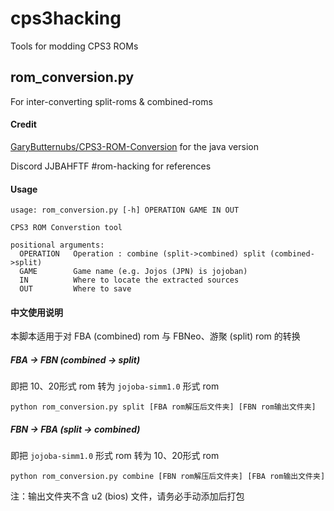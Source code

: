 # cps3hacking
Tools for modding CPS3 ROMs

## rom_conversion.py
For inter-converting split-roms & combined-roms
#### Credit
[GaryButternubs/CPS3-ROM-Conversion](https://github.com/GaryButternubs/CPS3-ROM-Conversion "GaryButternubs/CPS3-ROM-Conversion") for the java version

Discord JJBAHFTF #rom-hacking for references

#### Usage
    usage: rom_conversion.py [-h] OPERATION GAME IN OUT
    
    CPS3 ROM Converstion tool
    
    positional arguments:
      OPERATION   Operation : combine (split->combined) split (combined->split)
      GAME        Game name (e.g. Jojos (JPN) is jojoban)
      IN          Where to locate the extracted sources
      OUT         Where to save

#### 中文使用说明
本脚本适用于对 FBA (combined) rom 与 FBNeo、游聚 (split) rom 的转换

##### FBA -> FBN (combined -> split)
  即把 10、20形式 rom 转为 `jojoba-simm1.0` 形式 rom

    python rom_conversion.py split [FBA rom解压后文件夹] [FBN rom输出文件夹]

##### FBN -> FBA (split -> combined)
  即把  `jojoba-simm1.0` 形式 rom 转为 10、20形式 rom

    python rom_conversion.py combine [FBN rom解压后文件夹] [FBA rom输出文件夹]
  
注：输出文件夹不含 u2 (bios) 文件，请务必手动添加后打包